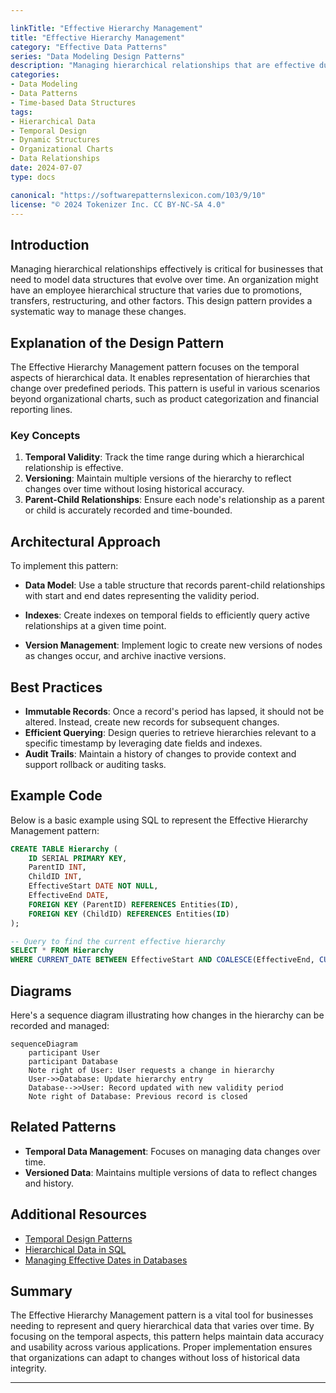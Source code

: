 ```yaml
---

linkTitle: "Effective Hierarchy Management"
title: "Effective Hierarchy Management"
category: "Effective Data Patterns"
series: "Data Modeling Design Patterns"
description: "Managing hierarchical relationships that are effective during certain periods, enabling the representation of dynamic structures such as organizational charts that reflect management reporting lines as they change over time."
categories:
- Data Modeling
- Data Patterns
- Time-based Data Structures
tags:
- Hierarchical Data
- Temporal Design
- Dynamic Structures
- Organizational Charts
- Data Relationships
date: 2024-07-07
type: docs

canonical: "https://softwarepatternslexicon.com/103/9/10"
license: "© 2024 Tokenizer Inc. CC BY-NC-SA 4.0"
---
```



## Introduction

Managing hierarchical relationships effectively is critical for businesses that need to model data structures that evolve over time. An organization might have an employee hierarchical structure that varies due to promotions, transfers, restructuring, and other factors. This design pattern provides a systematic way to manage these changes.

## Explanation of the Design Pattern

The Effective Hierarchy Management pattern focuses on the temporal aspects of hierarchical data. It enables representation of hierarchies that change over predefined periods. This pattern is useful in various scenarios beyond organizational charts, such as product categorization and financial reporting lines.

### Key Concepts

1. **Temporal Validity**: Track the time range during which a hierarchical relationship is effective.
2. **Versioning**: Maintain multiple versions of the hierarchy to reflect changes over time without losing historical accuracy.
3. **Parent-Child Relationships**: Ensure each node's relationship as a parent or child is accurately recorded and time-bounded.

## Architectural Approach

To implement this pattern:

- **Data Model**: Use a table structure that records parent-child relationships with start and end dates representing the validity period. 

- **Indexes**: Create indexes on temporal fields to efficiently query active relationships at a given time point.

- **Version Management**: Implement logic to create new versions of nodes as changes occur, and archive inactive versions.

## Best Practices

- **Immutable Records**: Once a record's period has lapsed, it should not be altered. Instead, create new records for subsequent changes.
- **Efficient Querying**: Design queries to retrieve hierarchies relevant to a specific timestamp by leveraging date fields and indexes.
- **Audit Trails**: Maintain a history of changes to provide context and support rollback or auditing tasks.

## Example Code

Below is a basic example using SQL to represent the Effective Hierarchy Management pattern:

```sql
CREATE TABLE Hierarchy (
    ID SERIAL PRIMARY KEY,
    ParentID INT,
    ChildID INT,
    EffectiveStart DATE NOT NULL,
    EffectiveEnd DATE,
    FOREIGN KEY (ParentID) REFERENCES Entities(ID),
    FOREIGN KEY (ChildID) REFERENCES Entities(ID)
);

-- Query to find the current effective hierarchy
SELECT * FROM Hierarchy
WHERE CURRENT_DATE BETWEEN EffectiveStart AND COALESCE(EffectiveEnd, CURRENT_DATE);
```

## Diagrams

Here's a sequence diagram illustrating how changes in the hierarchy can be recorded and managed:

```mermaid
sequenceDiagram
    participant User
    participant Database
    Note right of User: User requests a change in hierarchy
    User->>Database: Update hierarchy entry
    Database-->>User: Record updated with new validity period
    Note right of Database: Previous record is closed
```

## Related Patterns

- **Temporal Data Management**: Focuses on managing data changes over time.
- **Versioned Data**: Maintains multiple versions of data to reflect changes and history.

## Additional Resources

- [Temporal Design Patterns](https://example.com/temporal-design-patterns)
- [Hierarchical Data in SQL](https://example.com/hierarchical-data-sql)
- [Managing Effective Dates in Databases](https://example.com/effective-dates-databases)

## Summary

The Effective Hierarchy Management pattern is a vital tool for businesses needing to represent and query hierarchical data that varies over time. By focusing on the temporal aspects, this pattern helps maintain data accuracy and usability across various applications. Proper implementation ensures that organizations can adapt to changes without loss of historical data integrity.

---
